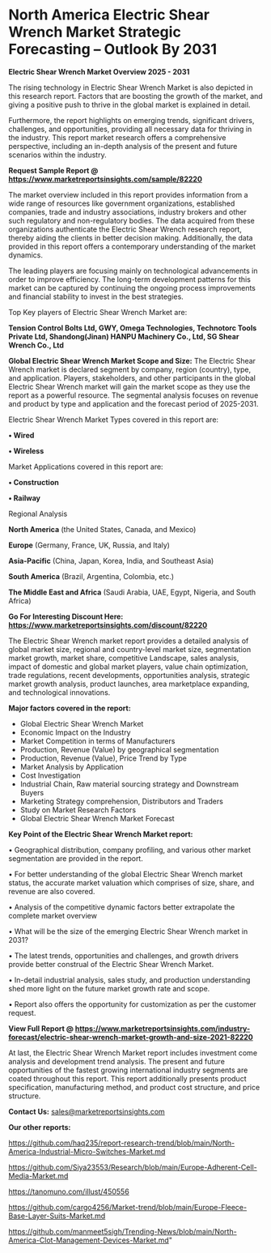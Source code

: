 # North America Electric Shear Wrench Market Strategic Forecasting – Outlook By 2031

<Strong> Electric Shear Wrench Market Overview 2025 - 2031</strong>

The rising technology in Electric Shear Wrench Market is also depicted in this research report. Factors that are boosting the growth of the market, and giving a positive push to thrive in the global market is explained in detail.

Furthermore, the report highlights on emerging trends, significant drivers, challenges, and opportunities, providing all necessary data for thriving in the industry. This report market research offers a comprehensive perspective, including an in-depth analysis of the present and future scenarios within the industry.

<strong>Request Sample Report @ <a href=https://www.marketreportsinsights.com/sample/82220>https://www.marketreportsinsights.com/sample/82220</a></strong>

The market overview included in this report provides information from a wide range of resources like government organizations, established companies, trade and industry associations, industry brokers and other such regulatory and non-regulatory bodies. The data acquired from these organizations authenticate the Electric Shear Wrench research report, thereby aiding the clients in better decision making. Additionally, the data provided in this report offers a contemporary understanding of the market dynamics.

The leading players are focusing mainly on technological advancements in order to improve efficiency. The long-term development patterns for this market can be captured by continuing the ongoing process improvements and financial stability to invest in the best strategies.

Top Key players of Electric Shear Wrench Market are:

<strong>Tension Control Bolts Ltd, GWY, Omega Technologies, Technotorc Tools Private Ltd, Shandong(Jinan) HANPU Machinery Co., Ltd, SG Shear Wrench Co., Ltd</strong>

<strong><b>Global Electric Shear Wrench Market Scope and Size:</b></strong>
The Electric Shear Wrench market is declared segment by company, region (country), type, and application. Players, stakeholders, and other participants in the global Electric Shear Wrench market will gain the market scope as they use the report as a powerful resource. The segmental analysis focuses on revenue and product by type and application and the forecast period of 2025-2031.

Electric Shear Wrench Market Types covered in this report are:

<strong>• Wired

• Wireless</strong>

Market Applications covered in this report are:

<strong>• Construction

• Railway</strong> 

Regional Analysis

<strong>North America</strong> (the United States, Canada, and Mexico)

<strong>Europe</strong> (Germany, France, UK, Russia, and Italy)

<strong>Asia-Pacific</strong> (China, Japan, Korea, India, and Southeast Asia)

<strong>South America</strong> (Brazil, Argentina, Colombia, etc.)

<strong>The Middle East and Africa</strong> (Saudi Arabia, UAE, Egypt, Nigeria, and South Africa)

<strong>Go For Interesting Discount Here: <a href=https://www.marketreportsinsights.com/discount/82220>https://www.marketreportsinsights.com/discount/82220</a></strong>

The Electric Shear Wrench market report provides a detailed analysis of global market size, regional and country-level market size, segmentation market growth, market share, competitive Landscape, sales analysis, impact of domestic and global market players, value chain optimization, trade regulations, recent developments, opportunities analysis, strategic market growth analysis, product launches, area marketplace expanding, and technological innovations.

<strong><b>Major factors covered in the report:</b></strong>
<ul>
  <li>Global Electric Shear Wrench Market </li>
  <li>Economic Impact on the Industry</li>
  <li>Market Competition in terms of Manufacturers</li>
  <li>Production, Revenue (Value) by geographical segmentation</li>
  <li>Production, Revenue (Value), Price Trend by Type</li>
  <li>Market Analysis by Application</li>
  <li>Cost Investigation</li>
  <li>Industrial Chain, Raw material sourcing strategy and Downstream Buyers</li>
  <li>Marketing Strategy comprehension, Distributors and Traders</li>
  <li>Study on Market Research Factors</li>
  <li>Global Electric Shear Wrench Market Forecast</li>
</ul>

<strong><b>Key Point of the Electric Shear Wrench Market report:</b></strong>

• Geographical distribution, company profiling, and various other market segmentation are provided in the report.

• For better understanding of the global Electric Shear Wrench market status, the accurate market valuation which comprises of size, share, and revenue are also covered.

• Analysis of the competitive dynamic factors better extrapolate the complete market overview

• What will be the size of the emerging Electric Shear Wrench market in 2031?

• The latest trends, opportunities and challenges, and growth drivers provide better construal of the Electric Shear Wrench Market.

• In-detail industrial analysis, sales study, and production understanding shed more light on the future market growth rate and scope.

• Report also offers the opportunity for customization as per the customer request.

<strong><b>View Full Report @ <a href=https://www.marketreportsinsights.com/industry-forecast/electric-shear-wrench-market-growth-and-size-2021-82220>https://www.marketreportsinsights.com/industry-forecast/electric-shear-wrench-market-growth-and-size-2021-82220</a></b></strong>


At last, the Electric Shear Wrench Market report includes investment come analysis and development trend analysis. The present and future opportunities of the fastest growing international industry segments are coated throughout this report. This report additionally presents product specification, manufacturing method, and product cost structure, and price structure.

<strong>Contact Us:</strong>
sales@marketreportsinsights.com

<strong>Our other reports:</strong>

<a href=https://github.com/haq235/report-research-trend/blob/main/North-America-Industrial-Micro-Switches-Market.md>https://github.com/haq235/report-research-trend/blob/main/North-America-Industrial-Micro-Switches-Market.md</a>

<a href=https://github.com/Siya23553/Research/blob/main/Europe-Adherent-Cell-Media-Market.md>https://github.com/Siya23553/Research/blob/main/Europe-Adherent-Cell-Media-Market.md</a>

<a href=https://tanomuno.com/illust/450556>https://tanomuno.com/illust/450556</a>

<a href=https://github.com/cargo4256/Market-trend/blob/main/Europe-Fleece-Base-Layer-Suits-Market.md>https://github.com/cargo4256/Market-trend/blob/main/Europe-Fleece-Base-Layer-Suits-Market.md</a>

<a href=https://github.com/manmeet5sigh/Trending-News/blob/main/North-America-Clot-Management-Devices-Market.md>https://github.com/manmeet5sigh/Trending-News/blob/main/North-America-Clot-Management-Devices-Market.md</a>"
